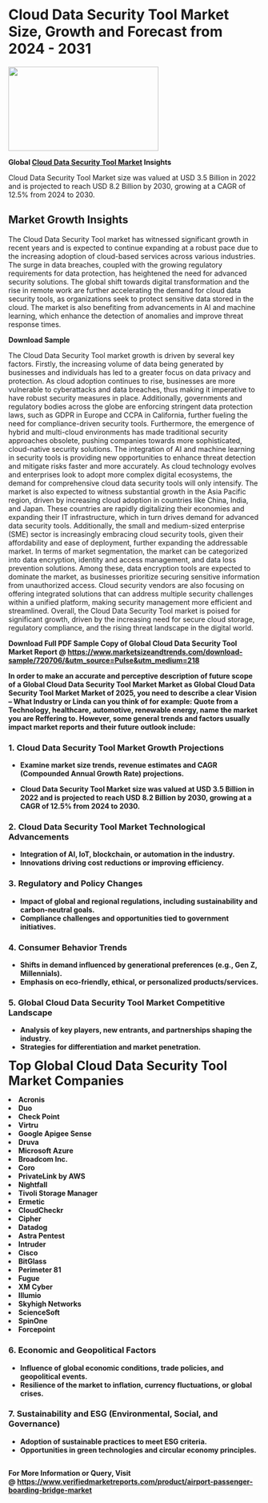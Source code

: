 <H1>Cloud Data Security Tool Market Size, Growth and Forecast from 2024 - 2031</H1><img class="aligncenter size-medium wp-image-584254" src="https://thirdeyenews.in/wp-content/uploads/2024/09/Global-Market-Research-300x168.jpeg" alt="" width="300" height="168" /><p><strong>Global&nbsp;<a href="https://www.marketsizeandtrends.com/download-sample/720706/&amp;utm_source=Pulse&amp;utm_medium=218">Cloud Data Security Tool Market</a> Insights</strong></p><p>Cloud Data Security Tool Market size was valued at USD 3.5 Billion in 2022 and is projected to reach USD 8.2 Billion by 2030, growing at a CAGR of 12.5% from 2024 to 2030.</p><p><h2>Market Growth Insights</h2> <p>The Cloud Data Security Tool market has witnessed significant growth in recent years and is expected to continue expanding at a robust pace due to the increasing adoption of cloud-based services across various industries. The surge in data breaches, coupled with the growing regulatory requirements for data protection, has heightened the need for advanced security solutions. The global shift towards digital transformation and the rise in remote work are further accelerating the demand for cloud data security tools, as organizations seek to protect sensitive data stored in the cloud. The market is also benefiting from advancements in AI and machine learning, which enhance the detection of anomalies and improve threat response times.</p> <p><strong>Download Sample</strong></p> <p>The Cloud Data Security Tool market growth is driven by several key factors. Firstly, the increasing volume of data being generated by businesses and individuals has led to a greater focus on data privacy and protection. As cloud adoption continues to rise, businesses are more vulnerable to cyberattacks and data breaches, thus making it imperative to have robust security measures in place. Additionally, governments and regulatory bodies across the globe are enforcing stringent data protection laws, such as GDPR in Europe and CCPA in California, further fueling the need for compliance-driven security tools. Furthermore, the emergence of hybrid and multi-cloud environments has made traditional security approaches obsolete, pushing companies towards more sophisticated, cloud-native security solutions. The integration of AI and machine learning in security tools is providing new opportunities to enhance threat detection and mitigate risks faster and more accurately. As cloud technology evolves and enterprises look to adopt more complex digital ecosystems, the demand for comprehensive cloud data security tools will only intensify. The market is also expected to witness substantial growth in the Asia Pacific region, driven by increasing cloud adoption in countries like China, India, and Japan. These countries are rapidly digitalizing their economies and expanding their IT infrastructure, which in turn drives demand for advanced data security tools. Additionally, the small and medium-sized enterprise (SME) sector is increasingly embracing cloud security tools, given their affordability and ease of deployment, further expanding the addressable market. In terms of market segmentation, the market can be categorized into data encryption, identity and access management, and data loss prevention solutions. Among these, data encryption tools are expected to dominate the market, as businesses prioritize securing sensitive information from unauthorized access. Cloud security vendors are also focusing on offering integrated solutions that can address multiple security challenges within a unified platform, making security management more efficient and streamlined. Overall, the Cloud Data Security Tool market is poised for significant growth, driven by the increasing need for secure cloud storage, regulatory compliance, and the rising threat landscape in the digital world. <p><strong></p><p><span class=""><strong>Download Full PDF Sample Copy of Global Cloud Data Security Tool Market Report</strong> @ <a href="https://www.marketsizeandtrends.com/download-sample/720706/&amp;utm_source=Pulse&amp;utm_medium=218" target="_blank">https://www.marketsizeandtrends.com/download-sample/720706/&amp;utm_source=Pulse&amp;utm_medium=218</a></span></p><p>In order to make an accurate and perceptive description of future scope of a Global&nbsp;Cloud Data Security Tool Market Market as Global&nbsp;Cloud Data Security Tool Market Market of 2025, you need to describe a clear Vision &ndash; What Industry or Linda can you think of for example: Quote from a Technology, healthcare, automotive, renewable energy, name the market you are Reffering to. However, some general trends and factors usually impact market reports and their future outlook include:</p><h3>1.&nbsp;<strong>Cloud Data Security Tool Market Growth Projections</strong></h3><ul><li>Examine market size trends, revenue estimates and CAGR (Compounded Annual Growth Rate) projections.</li><li><p>Cloud Data Security Tool Market size was valued at USD 3.5 Billion in 2022 and is projected to reach USD 8.2 Billion by 2030, growing at a CAGR of 12.5% from 2024 to 2030.</p></li></ul><h3>2.&nbsp;<strong>Cloud Data Security Tool Market Technological Advancements</strong></h3><ul><li>Integration of AI, IoT, blockchain, or automation in the industry.</li><li>Innovations driving cost reductions or improving efficiency.</li></ul><h3>3.&nbsp;<strong>Regulatory and Policy Changes</strong></h3><ul><li>Impact of global and regional regulations, including sustainability and carbon-neutral goals.</li><li>Compliance challenges and opportunities tied to government initiatives.</li></ul><h3>4.&nbsp;<strong>Consumer Behavior Trends</strong></h3><ul><li>Shifts in demand influenced by generational preferences (e.g., Gen Z, Millennials).</li><li>Emphasis on eco-friendly, ethical, or personalized products/services.</li></ul><h3>5.&nbsp;<strong>Global Cloud Data Security Tool Market Competitive Landscape</strong></h3><ul><li>Analysis of key players, new entrants, and partnerships shaping the industry.</li><li>Strategies for differentiation and market penetration.</li></ul><p data-pm-slice="1 1 []"><span style="color: inherit; font-family: inherit; font-size: 25px;">Top Global Cloud Data Security Tool Market Companies</span></p><div class="" data-test-id=""><p><li>Acronis</li><li> Duo</li><li> Check Point</li><li> Virtru</li><li> Google Apigee Sense</li><li> Druva</li><li> Microsoft Azure</li><li> Broadcom Inc.</li><li> Coro</li><li> PrivateLink by AWS</li><li> Nightfall</li><li> Tivoli Storage Manager</li><li> Ermetic</li><li> CloudCheckr</li><li> Cipher</li><li> Datadog</li><li> Astra Pentest</li><li> Intruder</li><li> Cisco</li><li> BitGlass</li><li> Perimeter 81</li><li> Fugue</li><li> XM Cyber</li><li> Illumio</li><li> Skyhigh Networks</li><li> ScienceSoft</li><li> SpinOne</li><li> Forcepoint</li></p></div><h3>6.&nbsp;<strong>Economic and Geopolitical Factors</strong></h3><ul><li>Influence of global economic conditions, trade policies, and geopolitical events.</li><li>Resilience of the market to inflation, currency fluctuations, or global crises.</li></ul><h3>7.&nbsp;<strong>Sustainability and ESG (Environmental, Social, and Governance)</strong></h3><ul><li>Adoption of sustainable practices to meet ESG criteria.</li><li>Opportunities in green technologies and circular economy principles.</li></ul><h2><strong style="font-size: 14px;">For More Information or Query, Visit @&nbsp;</strong><a style="background-color: #ffffff; font-size: 14px;" href="https://www.marketsizeandtrends.com/report/cloud-data-security-tool-market/" target="_blank">https://www.verifiedmarketreports.com/product/airport-passenger-boarding-bridge-market</a></h2>
